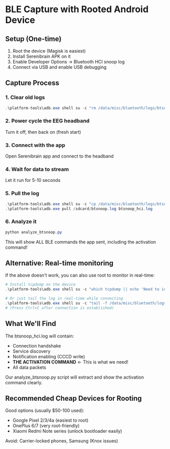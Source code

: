 # BLE Capture with Rooted Android Device

## Setup (One-time)
1. Root the device (Magisk is easiest)
2. Install Serenibrain APK on it
3. Enable Developer Options → Bluetooth HCI snoop log
4. Connect via USB and enable USB debugging

## Capture Process

### 1. Clear old logs
```powershell
.\platform-tools\adb.exe shell su -c "rm /data/misc/bluetooth/logs/btsnoop_hci.log"
```

### 2. Power cycle the EEG headband
Turn it off, then back on (fresh start)

### 3. Connect with the app
Open Serenibrain app and connect to the headband

### 4. Wait for data to stream
Let it run for 5-10 seconds

### 5. Pull the log
```powershell
.\platform-tools\adb.exe shell su -c "cp /data/misc/bluetooth/logs/btsnoop_hci.log /sdcard/btsnoop.log"
.\platform-tools\adb.exe pull /sdcard/btsnoop.log btsnoop_hci.log
```

### 6. Analyze it
```powershell
python analyze_btsnoop.py
```

This will show ALL BLE commands the app sent, including the activation command!

## Alternative: Real-time monitoring

If the above doesn't work, you can also use root to monitor in real-time:

```powershell
# Install tcpdump on the device
.\platform-tools\adb.exe shell su -c "which tcpdump || echo 'Need to install tcpdump'"

# Or just tail the log in real-time while connecting
.\platform-tools\adb.exe shell su -c "tail -f /data/misc/bluetooth/logs/btsnoop_hci.log" > btsnoop_hci.log
# (Press Ctrl+C after connection is established)
```

## What We'll Find

The btsnoop_hci.log will contain:
- Connection handshake
- Service discovery
- Notification enabling (CCCD write)
- **THE ACTIVATION COMMAND** ← This is what we need!
- All data packets

Our analyze_btsnoop.py script will extract and show the activation command clearly.

## Recommended Cheap Devices for Rooting

Good options (usually $50-100 used):
- Google Pixel 2/3/4a (easiest to root)
- OnePlus 6/7 (very root-friendly)
- Xiaomi Redmi Note series (unlock bootloader easily)

Avoid: Carrier-locked phones, Samsung (Knox issues)
